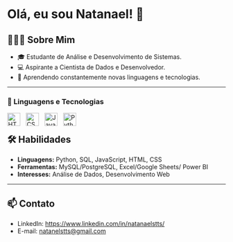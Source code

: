# Olá, eu sou Natanael! 👋

## 👩🏻‍💻 Sobre Mim
- 🎓 Estudante de Análise e Desenvolvimento de Sistemas.
- 💻 Aspirante a Cientista de Dados e Desenvolvedor.
- 🌱 Aprendendo constantemente novas linguagens e tecnologias.

---

### 🤖 Linguagens e Tecnologias

<img 
    align="left" 
    alt="HTML"
    width="30px" 
    style="padding-right: 10px;" 
    src="https://cdn.jsdelivr.net/gh/devicons/devicon@latest/icons/html5/html5-original.svg" 
/>
<img 
    align="left" 
    alt="CSS" 
    width="30px" 
    style="padding-right: 10px;" 
    src="https://cdn.jsdelivr.net/gh/devicons/devicon@latest/icons/css3/css3-original.svg" 
/>
<img 
    align="left" 
    alt="JavaScript" 
    width="30px" 
    style="padding-right: 10px;" 
    src="https://cdn.jsdelivr.net/gh/devicons/devicon@latest/icons/javascript/javascript-original.svg"
/>
<img 
    align="left" 
    alt="Python" 
    width="30px" 
    style="padding-right: 10px;" 
    src="https://cdn.jsdelivr.net/gh/devicons/devicon@latest/icons/python/python-original.svg" 
/>

<br>

## 🛠️ Habilidades
- **Linguagens:** Python, SQL, JavaScript, HTML, CSS
- **Ferramentas:** MySQL/PostgreSQL, Excel/Google Sheets/ Power BI
- **Interesses:** Análise de Dados, Desenvolvimento Web
---

## 📫 Contato
- LinkedIn: https://www.linkedin.com/in/natanaelstts/
- E-mail: natanelstts@gmail.com
